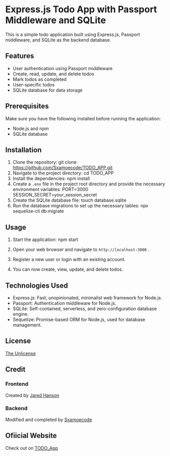 # Express.js Todo App with Passport Middleware and SQLite

This is a simple todo application built using Express.js, Passport middleware, and SQLite as the backend database.

## Features

- User authentication using Passport middleware
- Create, read, update, and delete todos
- Mark todos as completed
- User-specific todos
- SQLite database for data storage

## Prerequisites

Make sure you have the following installed before running the application:

- Node.js and npm
- SQLite database

## Installation

1. Clone the repository:
git clone https://github.com/Sxamoecode/TODO_APP.git
2. Navigate to the project directory:
cd TODO_APP
3. Install the dependencies:
npm install
4. Create a  `.env`  file in the project root directory and provide the necessary environment variables:
PORT=3000
   SESSION_SECRET=your_session_secret
5. Create the SQLite database file:
touch database.sqlite
6. Run the database migrations to set up the necessary tables:
npx sequelize-cli db:migrate
## Usage

1. Start the application:
npm start
2. Open your web browser and navigate to  `http://localhost:3000` .

3. Register a new user or login with an existing account.

4. You can now create, view, update, and delete todos.

## Technologies Used

- Express.js: Fast, unopinionated, minimalist web framework for Node.js.
- Passport: Authentication middleware for Node.js.
- SQLite: Self-contained, serverless, and zero-configuration database engine.
- Sequelize: Promise-based ORM for Node.js, used for database management.

## License

[The Unlicense](https://opensource.org/licenses/unlicense)

## Credit
### Frontend
Created by [Jared Hanson](https://www.jaredhanson.me/)  
### Backend
Modified and completed by [Sxamoecode](https://github.com/Sxamoecode)

## Ofiicial Website
Check out on [TODO_App](https://todo-522z.onrender.com)